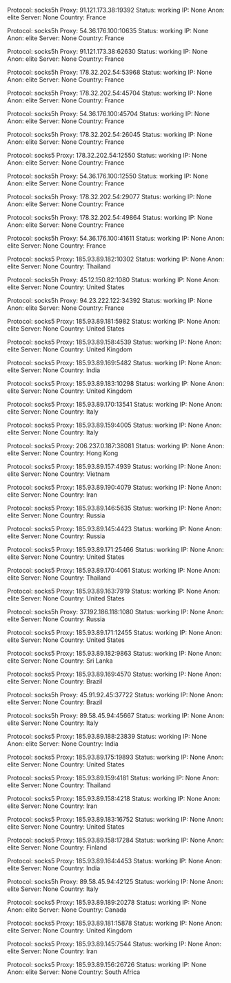 Protocol: socks5h
Proxy: 91.121.173.38:19392
Status: working
IP: None
Anon: elite
Server: None
Country: France

Protocol: socks5h
Proxy: 54.36.176.100:10635
Status: working
IP: None
Anon: elite
Server: None
Country: France

Protocol: socks5h
Proxy: 91.121.173.38:62630
Status: working
IP: None
Anon: elite
Server: None
Country: France

Protocol: socks5h
Proxy: 178.32.202.54:53968
Status: working
IP: None
Anon: elite
Server: None
Country: France

Protocol: socks5h
Proxy: 178.32.202.54:45704
Status: working
IP: None
Anon: elite
Server: None
Country: France

Protocol: socks5h
Proxy: 54.36.176.100:45704
Status: working
IP: None
Anon: elite
Server: None
Country: France

Protocol: socks5h
Proxy: 178.32.202.54:26045
Status: working
IP: None
Anon: elite
Server: None
Country: France

Protocol: socks5
Proxy: 178.32.202.54:12550
Status: working
IP: None
Anon: elite
Server: None
Country: France

Protocol: socks5h
Proxy: 54.36.176.100:12550
Status: working
IP: None
Anon: elite
Server: None
Country: France

Protocol: socks5h
Proxy: 178.32.202.54:29077
Status: working
IP: None
Anon: elite
Server: None
Country: France

Protocol: socks5h
Proxy: 178.32.202.54:49864
Status: working
IP: None
Anon: elite
Server: None
Country: France

Protocol: socks5h
Proxy: 54.36.176.100:41611
Status: working
IP: None
Anon: elite
Server: None
Country: France

Protocol: socks5
Proxy: 185.93.89.182:10302
Status: working
IP: None
Anon: elite
Server: None
Country: Thailand

Protocol: socks5h
Proxy: 45.12.150.82:1080
Status: working
IP: None
Anon: elite
Server: None
Country: United States

Protocol: socks5h
Proxy: 94.23.222.122:34392
Status: working
IP: None
Anon: elite
Server: None
Country: France

Protocol: socks5
Proxy: 185.93.89.181:5982
Status: working
IP: None
Anon: elite
Server: None
Country: United States

Protocol: socks5
Proxy: 185.93.89.158:4539
Status: working
IP: None
Anon: elite
Server: None
Country: United Kingdom

Protocol: socks5
Proxy: 185.93.89.169:5482
Status: working
IP: None
Anon: elite
Server: None
Country: India

Protocol: socks5
Proxy: 185.93.89.183:10298
Status: working
IP: None
Anon: elite
Server: None
Country: United Kingdom

Protocol: socks5
Proxy: 185.93.89.170:13541
Status: working
IP: None
Anon: elite
Server: None
Country: Italy

Protocol: socks5
Proxy: 185.93.89.159:4005
Status: working
IP: None
Anon: elite
Server: None
Country: Italy

Protocol: socks5
Proxy: 206.237.0.187:38081
Status: working
IP: None
Anon: elite
Server: None
Country: Hong Kong

Protocol: socks5
Proxy: 185.93.89.157:4939
Status: working
IP: None
Anon: elite
Server: None
Country: Vietnam

Protocol: socks5
Proxy: 185.93.89.190:4079
Status: working
IP: None
Anon: elite
Server: None
Country: Iran

Protocol: socks5
Proxy: 185.93.89.146:5635
Status: working
IP: None
Anon: elite
Server: None
Country: Russia

Protocol: socks5
Proxy: 185.93.89.145:4423
Status: working
IP: None
Anon: elite
Server: None
Country: Russia

Protocol: socks5
Proxy: 185.93.89.171:25466
Status: working
IP: None
Anon: elite
Server: None
Country: United States

Protocol: socks5
Proxy: 185.93.89.170:4061
Status: working
IP: None
Anon: elite
Server: None
Country: Thailand

Protocol: socks5
Proxy: 185.93.89.163:7919
Status: working
IP: None
Anon: elite
Server: None
Country: United States

Protocol: socks5h
Proxy: 37.192.186.118:1080
Status: working
IP: None
Anon: elite
Server: None
Country: Russia

Protocol: socks5
Proxy: 185.93.89.171:12455
Status: working
IP: None
Anon: elite
Server: None
Country: United States

Protocol: socks5
Proxy: 185.93.89.182:9863
Status: working
IP: None
Anon: elite
Server: None
Country: Sri Lanka

Protocol: socks5
Proxy: 185.93.89.169:4570
Status: working
IP: None
Anon: elite
Server: None
Country: Brazil

Protocol: socks5h
Proxy: 45.91.92.45:37722
Status: working
IP: None
Anon: elite
Server: None
Country: Brazil

Protocol: socks5h
Proxy: 89.58.45.94:45667
Status: working
IP: None
Anon: elite
Server: None
Country: Italy

Protocol: socks5
Proxy: 185.93.89.188:23839
Status: working
IP: None
Anon: elite
Server: None
Country: India

Protocol: socks5
Proxy: 185.93.89.175:19893
Status: working
IP: None
Anon: elite
Server: None
Country: United States

Protocol: socks5
Proxy: 185.93.89.159:4181
Status: working
IP: None
Anon: elite
Server: None
Country: Thailand

Protocol: socks5
Proxy: 185.93.89.158:4218
Status: working
IP: None
Anon: elite
Server: None
Country: Iran

Protocol: socks5
Proxy: 185.93.89.183:16752
Status: working
IP: None
Anon: elite
Server: None
Country: United States

Protocol: socks5
Proxy: 185.93.89.158:17284
Status: working
IP: None
Anon: elite
Server: None
Country: Finland

Protocol: socks5
Proxy: 185.93.89.164:4453
Status: working
IP: None
Anon: elite
Server: None
Country: India

Protocol: socks5h
Proxy: 89.58.45.94:42125
Status: working
IP: None
Anon: elite
Server: None
Country: Italy

Protocol: socks5
Proxy: 185.93.89.189:20278
Status: working
IP: None
Anon: elite
Server: None
Country: Canada

Protocol: socks5
Proxy: 185.93.89.181:15878
Status: working
IP: None
Anon: elite
Server: None
Country: United Kingdom

Protocol: socks5
Proxy: 185.93.89.145:7544
Status: working
IP: None
Anon: elite
Server: None
Country: Iran

Protocol: socks5
Proxy: 185.93.89.156:26726
Status: working
IP: None
Anon: elite
Server: None
Country: South Africa

